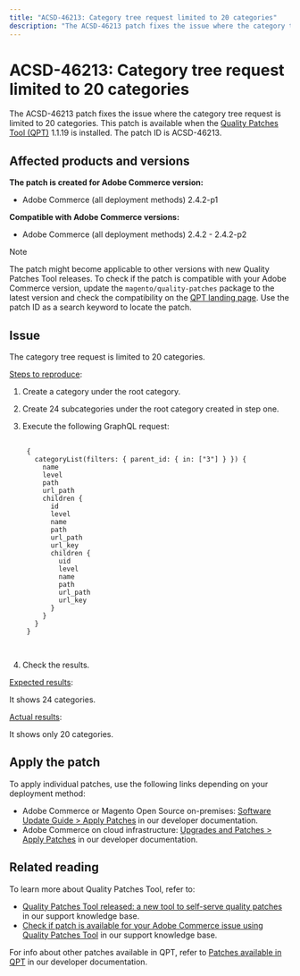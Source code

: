 ```yaml
---
title: "ACSD-46213: Category tree request limited to 20 categories"
description: "The ACSD-46213 patch fixes the issue where the category tree request is limited to 20 categories. This patch is available when the [Quality Patches Tool (QPT)](/help/announcements/adobe-commerce-announcements/magento-quality-patches-released-new-tool-to-self-serve-quality-patches.md) 1.1.19 is installed. The patch ID is ACSD-46213. "
---
```


# ACSD-46213: Category tree request limited to 20 categories

The ACSD-46213 patch fixes the issue where the category tree request is limited to 20 categories. This patch is available when the [Quality Patches Tool (QPT)](/help/announcements/adobe-commerce-announcements/magento-quality-patches-released-new-tool-to-self-serve-quality-patches.md) 1.1.19 is installed. The patch ID is ACSD-46213.

## Affected products and versions

**The patch is created for Adobe Commerce version:**

* Adobe Commerce (all deployment methods) 2.4.2-p1

**Compatible with Adobe Commerce versions:**

* Adobe Commerce (all deployment methods) 2.4.2 - 2.4.2-p2

>[!NOTE]
>
>The patch might become applicable to other versions with new Quality Patches Tool releases. To check if the patch is compatible with your Adobe Commerce version, update the `magento/quality-patches` package to the latest version and check the compatibility on the [QPT landing page](https://devdocs.magento.com/quality-patches/tool.html#patch-grid). Use the patch ID as a search keyword to locate the patch.


## Issue

The category tree request is limited to 20 categories.

<u>Steps to reproduce</u>:

1. Create a category under the root category.
1. Create 24 subcategories under the root category created in step one.
1. Execute the following GraphQL request:

    <pre>
    <code class="language-graphql">
    {
      categoryList(filters: { parent_id: { in: ["3"] } }) {
        name
        level
        path
        url_path
        children {
          id
          level
          name
          path
          url_path
          url_key
          children {
            uid
            level
            name
            path
            url_path
            url_key
          }
        }
      }
    }
    </code>
    </pre>

1. Check the results.

<u>Expected results</u>:

It shows 24 categories.

<u>Actual results</u>:

It shows only 20 categories.

## Apply the patch

To apply individual patches, use the following links depending on your deployment method:

* Adobe Commerce or Magento Open Source on-premises: [Software Update Guide > Apply Patches](https://devdocs.magento.com/guides/v2.4/comp-mgr/patching/mqp.html) in our developer documentation.
* Adobe Commerce on cloud infrastructure: [Upgrades and Patches > Apply Patches](https://devdocs.magento.com/cloud/project/project-patch.html) in our developer documentation.

## Related reading

To learn more about Quality Patches Tool, refer to:

* [Quality Patches Tool released: a new tool to self-serve quality patches](/help/announcements/adobe-commerce-announcements/magento-quality-patches-released-new-tool-to-self-serve-quality-patches.md) in our support knowledge base.
* [Check if patch is available for your Adobe Commerce issue using Quality Patches Tool](https://support.magento.com/hc/en-us/articles/360047125252) in our support knowledge base.

For info about other patches available in QPT, refer to [Patches available in QPT](https://devdocs.magento.com/quality-patches/tool.html#patch-grid) in our developer documentation.